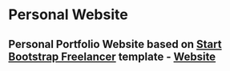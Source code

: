 # Personal Website

## Personal Portfolio Website based on [Start Bootstrap Freelancer](https://startbootstrap.com/template-overviews/freelancer/) template - [Website](http://damianofossa.com)
